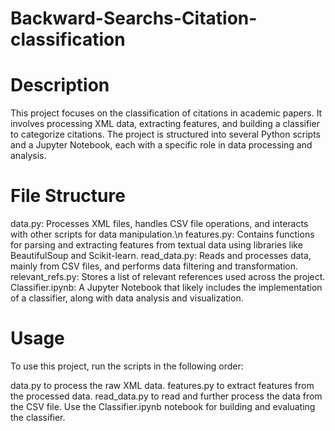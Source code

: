 # Backward-Searchs-Citation-classification
# Description

This project focuses on the classification of citations in academic papers. It involves processing XML data, extracting features, and building a classifier to categorize citations. The project is structured into several Python scripts and a Jupyter Notebook, each with a specific role in data processing and analysis.

# File Structure

data.py: Processes XML files, handles CSV file operations, and interacts with other scripts for data manipulation.\n
features.py: Contains functions for parsing and extracting features from textual data using libraries like BeautifulSoup and Scikit-learn.
read_data.py: Reads and processes data, mainly from CSV files, and performs data filtering and transformation.
relevant_refs.py: Stores a list of relevant references used across the project.
Classifier.ipynb: A Jupyter Notebook that likely includes the implementation of a classifier, along with data analysis and visualization.

# Usage

To use this project, run the scripts in the following order:

data.py to process the raw XML data.
features.py to extract features from the processed data.
read_data.py to read and further process the data from the CSV file.
Use the Classifier.ipynb notebook for building and evaluating the classifier.
